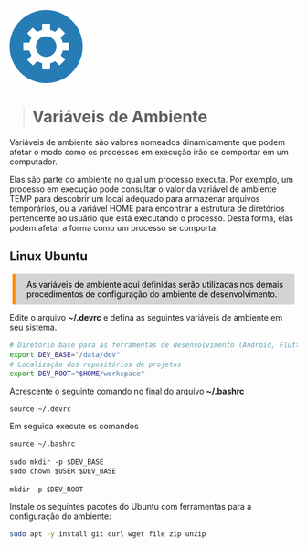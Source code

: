 <p><img src="../images/env.png" width=128 /></p>

># **Variáveis de Ambiente**

Variáveis de ambiente são valores nomeados dinamicamente que podem afetar o modo como os processos em execução irão se comportar em um computador.

Elas são parte do ambiente no qual um processo executa. Por exemplo, um processo em execução pode consultar o valor da variável de ambiente TEMP para descobrir um local adequado para armazenar arquivos temporários, ou a variável HOME para encontrar a estrutura de diretórios pertencente ao usuário que está executando o processo. Desta forma, elas podem afetar a forma como um processo se comporta.


## Linux Ubuntu

<div style="color: black; background-color: lightgrey; margin: 10px 5px; vertical-align: middle; padding:10px 10px 10px 20px; border-radius: 2px; border-left: 5px solid darkorange">
As variáveis de ambiente aqui definidas serão utilizadas nos demais procedimentos de configuração do ambiente de desenvolvimento.
</div>


Edite o arquivo **~/.devrc** e defina as seguintes variáveis de ambiente em seu sistema.
~~~bash
# Diretório base para as ferramentas de desenvolvimento (Android, Flutter, Node.JS, etc)
export DEV_BASE="/data/dev"
# Localização dos repositórios de projetos
export DEV_ROOT="$HOME/workspace"
~~~

Acrescente o seguinte comando no final do arquivo **~/.bashrc**
~~~
source ~/.devrc
~~~

Em seguida execute os comandos
~~~
source ~/.bashrc

sudo mkdir -p $DEV_BASE
sudo chown $USER $DEV_BASE

mkdir -p $DEV_ROOT
~~~

Instale os seguintes pacotes do Ubuntu com ferramentas para a configuração do ambiente:
~~~bash
sudo apt -y install git curl wget file zip unzip
~~~
